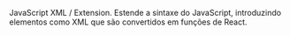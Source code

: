 JavaScript XML / Extension. Estende a sintaxe do JavaScript, introduzindo elementos como XML que são convertidos em funções de React.

